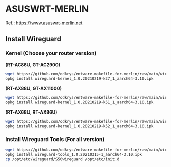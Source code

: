 # ASUSWRT-MERLIN
Ref.: https://www.asuswrt-merlin.net

## Install Wireguard

### Kernel (Choose your router version)

__(RT-AC86U, GT-AC2900)__

```sh
wget https://github.com/odkrys/entware-makefile-for-merlin/raw/main/wireguard-kernel_1.0.20210219-k27_1_aarch64-3.10.ipk
opkg install wireguard-kernel_1.0.20210219-k27_1_aarch64-3.10.ipk
```

__(RT-AX88U, GT-AX11000)__
```sh
wget https://github.com/odkrys/entware-makefile-for-merlin/raw/main/wireguard-kernel_1.0.20210219-k51_1_aarch64-3.10.ipk
opkg install wireguard-kernel_1.0.20210219-k51_1_aarch64-3.10.ipk
```

__(RT-AX68U, RT-AX86U)__

```sh
wget https://github.com/odkrys/entware-makefile-for-merlin/raw/main/wireguard-kernel_1.0.20210219-k52_1_aarch64-3.10.ipk
opkg install wireguard-kernel_1.0.20210219-k52_1_aarch64-3.10.ipk
```

### Install Wireguard Tools (For all version)
```sh
wget https://github.com/odkrys/entware-makefile-for-merlin/raw/main/wireguard-tools_1.0.20210315-1_aarch64-3.10.ipk
opkg install wireguard-tools_1.0.20210315-1_aarch64-3.10.ipk
cp /opt/etc/wireguard/S50wireguard /opt/etc/init.d
```
